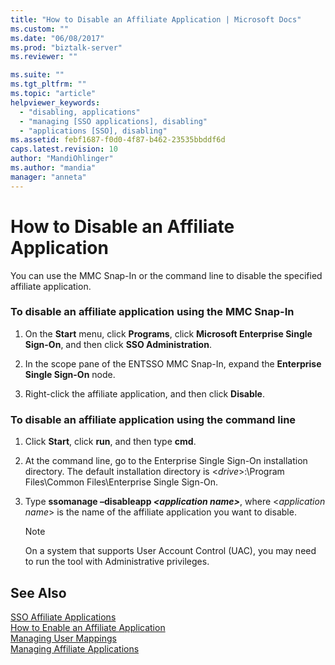 ```yaml
---
title: "How to Disable an Affiliate Application | Microsoft Docs"
ms.custom: ""
ms.date: "06/08/2017"
ms.prod: "biztalk-server"
ms.reviewer: ""

ms.suite: ""
ms.tgt_pltfrm: ""
ms.topic: "article"
helpviewer_keywords: 
  - "disabling, applications"
  - "managing [SSO applications], disabling"
  - "applications [SSO], disabling"
ms.assetid: febf1687-f0d0-4f87-b462-23535bbddf6d
caps.latest.revision: 10
author: "MandiOhlinger"
ms.author: "mandia"
manager: "anneta"
---
```

# How to Disable an Affiliate Application
You can use the MMC Snap-In or the command line to disable the specified affiliate application.  
  
### To disable an affiliate application using the MMC Snap-In  
  
1.  On the **Start** menu, click **Programs**, click **Microsoft Enterprise Single Sign-On**, and then click **SSO Administration**.  
  
2.  In the scope pane of the ENTSSO MMC Snap-In, expand the **Enterprise Single Sign-On** node.  
  
3.  Right-click the affiliate application, and then click **Disable**.  
  
### To disable an affiliate application using the command line  
  
1.  Click **Start**, click **run**, and then type **cmd**.  
  
2.  At the command line, go to the Enterprise Single Sign-On installation directory. The default installation directory is \<*drive*\>:\Program Files\Common Files\Enterprise Single Sign-On.  
  
3.  Type **ssomanage –disableapp *\<application name\>***, where \<*application name*\> is the name of the affiliate application you want to disable.  
  
    > [!NOTE]
    >  On a system that supports User Account Control (UAC), you may need to run the tool with Administrative privileges.  
  
## See Also  
 [SSO Affiliate Applications](../core/sso-affiliate-applications.md)   
 [How to Enable an Affiliate Application](../core/how-to-enable-an-affiliate-application.md)   
 [Managing User Mappings](../core/managing-user-mappings.md)   
 [Managing Affiliate Applications](../core/managing-affiliate-applications.md)
